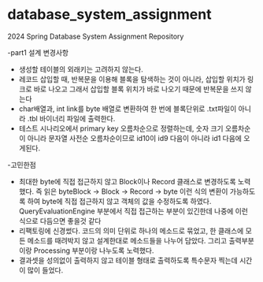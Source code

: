 # database_system_assignment
2024 Spring Database System Assignment Repository

-part1 설계 변경사항
* 생성할 테이블의 외래키는 고려하지 않는다.
* 레코드 삽입할 때, 반복문을 이용해 블록을 탐색하는 것이 아니라, 삽입할 위치가 링크로 바로 나오고 그래서 삽입할 블록 위치가 바로 나오기 때문에 반복문을 쓰지 않는다
* char배열과, int link를 byte 배열로 변환하여 한 번에 블록단위로 .txt파일이 아니라 .tbl 바이너리 파일에 출력한다.
* 테스트 시나리오에서 primary key 오름차순으로 정렬하는데, 숫자 크기 오름차순이 아니라 문자열 사전순 오름차순이므로 id10이 id9 다음이 아니라 id1 다음에 오게된다.

-고민한점
* 최대한 byte에 직접 접근하지 않고 Block이나 Record 클래스로 변경하도록 노력했다. 즉 읽은 byteBlock -> Block -> Record -> byte 이런 식의 변환이 가능하도록 하여 byte에 직접 접근하지 않고 객체의 값을 수정하도록 하였다. QueryEvaluationEngine 부분에서 직접 접근하는 부분이 있긴한데 나중에 이런 식으로 다듬으면 좋을것 같다
* 리팩토링에 신경썼다. 코드의 의미 단위로 하나의 메소드로 묶었고, 한 클래스에 모든 메소드를 때려박지 않고 설계한대로 메소드들을 나누어 담았다. 그리고 출력부분이랑 Processing 부분이랑 나누도록 노력했다.
* 결과셋을 성의없이 출력하지 않고 테이블 형태로 출력하도록 특수문자 찍는데 시간이 많이 들었다.
